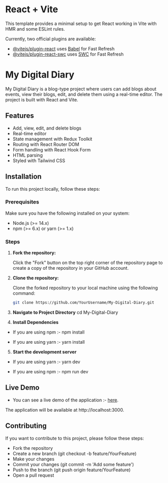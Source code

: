 # React + Vite

This template provides a minimal setup to get React working in Vite with HMR and some ESLint rules.

Currently, two official plugins are available:

- [@vitejs/plugin-react](https://github.com/vitejs/vite-plugin-react/blob/main/packages/plugin-react/README.md) uses [Babel](https://babeljs.io/) for Fast Refresh
- [@vitejs/plugin-react-swc](https://github.com/vitejs/vite-plugin-react-swc) uses [SWC](https://swc.rs/) for Fast Refresh

# My Digital Diary

My Digital Diary is a blog-type project where users can add blogs about events, view their blogs, edit, and delete them using a real-time editor. The project is built with React and Vite.

## Features

- Add, view, edit, and delete blogs
- Real-time editor
- State management with Redux Toolkit
- Routing with React Router DOM
- Form handling with React Hook Form
- HTML parsing
- Styled with Tailwind CSS

## Installation

To run this project locally, follow these steps:

### Prerequisites

Make sure you have the following installed on your system:

- Node.js (>= 14.x)
- npm (>= 6.x) or yarn (>= 1.x)

### Steps

1. **Fork the repository:**

   Click the "Fork" button on the top right corner of the repository page to create a copy of the repository in your GitHub account.

2. **Clone the repository:**

   Clone the forked repository to your local machine using the following command:
   ```bash
   git clone https://github.com/YourUsername/My-Digital-Diary.git

3. **Navigate to Project Directory**
   cd My-Digital-Diary

4. **Install Dependencies**
-   If you are using npm :-
   npm install

-   If you are using yarn :- 
   yarn install

5. **Start the development server**
-   If you are using yarn :- 
   yarn dev

-   If you are using npm :-
   npm run dev

## Live Demo
- You can see a live demo of the application :- [here]( my-digital-diary.vercel.app.).


The application will be available at http://localhost:3000.

## Contributing
If you want to contribute to this project, please follow these steps:

- Fork the repository
- Create a new branch (git checkout -b feature/YourFeature)
- Make your changes
- Commit your changes (git commit -m 'Add some feature')
- Push to the branch (git push origin feature/YourFeature)
- Open a pull request